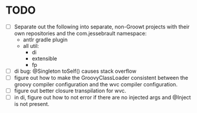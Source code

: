 # TODO

- [ ] Separate out the following into separate, non-Groowt projects with their own repositories and the com.jessebrault
  namespace:
  - antlr gradle plugin
  - all util:
    - di
    - extensible
    - fp
- [ ] di bug: @Singleton toSelf() causes stack overflow
- [ ] figure out how to make the GroovyClassLoader consistent between the groovy compiler configuration and the wvc
  compiler configuration.
- [ ] figure out better closure transpilation for wvc.
- [ ] in di, figure out how to not error if there are no injected args and @Inject is not present.
